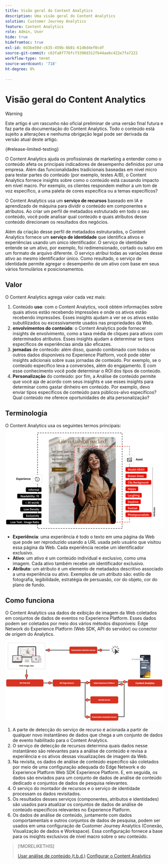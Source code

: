 ```yaml
---
title: Visão geral do Content Analytics
description: Uma visão geral do Content Analytics
solution: Customer Journey Analytics
feature: Content Analytics
role: Admin, User
hide: true
hidefromtoc: true
exl-id: 0d3be50d-c635-459b-8b01-61d6d4ef0cdf
source-git-commit: c63fa8f776fcf3390d312fb44ae6c422e7fa7222
workflow-type: tm+mt
source-wordcount: '718'
ht-degree: 0%

---
```


# Visão geral do Content Analytics

<!-- 
This is a placeholder article for upcoming Content Analytics documentation. Currently used to set up contextual help entries for developer working on onboarding UI and workspace UI 
-->

>[!WARNING]
>
>Este artigo é um rascunho não oficial preliminar de uma versão final futura e faz parte da documentação do Content Analytics. Todo o conteúdo está sujeito a alterações e nenhuma obrigação legal pode ser derivada da versão atual deste artigo.
>

{#release-limited-testing}

O Content Analytics ajuda os profissionais de marketing a entender como o conteúdo afeta os principais indicadores de desempenho definidos por uma empresa. Além das funcionalidades tradicionais baseadas em nível micro para testar partes do conteúdo (por exemplo, testes A/B), o Content Analytics fornece insights sobre como o conteúdo está causando impacto em nível macro. Por exemplo, os clientes respondem melhor a um tom de voz específico, a uma paleta de cores específica ou a temas específicos?

O Content Analytics usa um **serviço de recursos** baseado em IA e aprendizado de máquina para dividir o conteúdo em componentes e atributos. Ao criar um perfil de metadados estruturado em todo o seu conteúdo, você pode analisar qual conteúdo e quais atributos desse conteúdo direcionam os resultados dos negócios.

Além da criação desse perfil de metadados estruturados, o Content Analytics fornece um **serviço de identidade** que identifica ativos e experiências usando um único identificador. O serviço de identidade entende se um ativo, por exemplo, foi redimensionado, cortado ou salvo em um formato de arquivo diferente. O serviço atribui todas as variações desse ativo ao mesmo identificador único. Como resultado, o serviço de identidade permite agregar o desempenho de um ativo com base em seus vários formulários e posicionamentos.

## Valor

O Content Analytics agrega valor cada vez mais:

1. Conteúdo **uso**: com o Content Analytics, você obtém informações sobre quais ativos estão recebendo impressões e onde os ativos estão recebendo impressões. Esses insights ajudam a ver se os ativos estão subutilizados ou excessivamente usados nas propriedades da Web.
1. **envolvimentos do conteúdo**: o Content Analytics pode fornecer insights de envolvimento, como a taxa média de cliques para ativos com determinados atributos. Esses insights ajudam a determinar se tipos específicos de experiências ainda são eficazes.
1. **jornadas** de conteúdo: além disso, quando combinado com todos os outros dados disponíveis no Experience Platform, você pode obter insights adicionais sobre suas jornadas de conteúdo. Por exemplo, se o conteúdo específico leva a conversões, além do engajamento. E com esse conhecimento você pode determinar o ROI dos tipos de conteúdo.
1. **Personalização** do conteúdo: por fim, a Análise de conteúdo permite que você aja de acordo com seus insights e use esses insights para determinar como gastar dinheiro em conteúdo. Por exemplo, devo enviar tipos específicos de conteúdo para públicos-alvo específicos? Qual conteúdo me oferece oportunidades de alta personalização?

## Terminologia

O Content Analytics usa os seguintes termos principais:

![Assets e experiências](/help/content-analytics/assets//content-analytics-experience-asset.png)

* **Experiência**: uma experiência é todo o texto em uma página da Web que pode ser reproduzido usando a URL usada pelo usuário que visitou essa página da Web. Cada experiência recebe um identificador exclusivo.
* **Ativo**: um ativo é um conteúdo individual e exclusivo, como uma imagem. Cada ativo também recebe um identificador exclusivo.
* **Atributo**: um atributo é um elemento de metadados descritivo associado a uma experiência ou ativo. Exemplos de um atributo são: estilo de fotografia, legibilidade, estratégia de persuasão, cor do objeto, cor do plano de fundo.

## Como funciona

O Content Analytics usa dados de exibição de imagem da Web coletados em conjuntos de dados de eventos no Experience Platform. Esses dados podem ser coletados por meio dos vários métodos disponíveis: Edge Network do Experience Platform (Web SDK, API do servidor) ou conector de origem do Analytics.

![Análise de conteúdo - Como funciona](assets/how-it-works.png)


1. A parte de detecção do serviço de recurso é acionada a partir de qualquer novo instantâneo de dados que chega a um conjunto de dados de evento habilitado para o Content Analytics.
1. O serviço de detecção de recursos determina quais dados nesse instantâneo são relevantes para a análise de conteúdo e revisa a experiência e os ativos dessas visualizações de imagem da Web.
1. Na revisita, os dados de análise de conteúdo específico são coletados por meio de uma configuração adequada do Edge Network e do Experience Platform Web SDK Experience Platform. E, em seguida, os dados são enviados para um conjunto de dados de análise de conteúdo dedicado e conjuntos de dados de pesquisa relevantes.
1. O serviço do montador de recursos e o serviço de identidade processam os dados revisitados.
1. Os resultados desses serviços (componentes, atributos e identidades) são usados para atualizar os conjuntos de dados de análise de conteúdo específicos relevantes no Experience Platform.
1. Os dados de análise de conteúdo, juntamente com dados comportamentais e outros conjuntos de dados de pesquisa, podem ser usados em uma configuração de Customer Journey Analytics (Conexão, Visualização de dados e Workspace). Essa configuração fornece a base para os insights exclusivos de nível macro sobre o seu conteúdo.

>[!MORELIKETHIS]
>
>[Usar análise de conteúdo (t.b.d.)](#value)
>[Configurar o Content Analytics](config/configuration.md)
